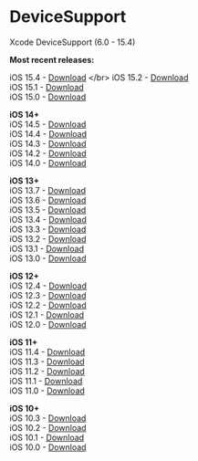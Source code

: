 # DeviceSupport

Xcode DeviceSupport (6.0 - 15.4)

**Most recent releases:**</br>


iOS 15.4 - [Download](https://github.com/yueyuegit/DeviceSupport/raw/20906f6f52f6aa865dccb260876441239370801d/15.4(FromXcode_13.3_beta_2_xip).zip) </br>
iOS 15.2 - [Download](https://github.com/yueyuegit/DeviceSupport/raw/20906f6f52f6aa865dccb260876441239370801d/15.2.zip) </br>
iOS 15.1 - [Download](https://github.com/yueyuegit/DeviceSupport/raw/20906f6f52f6aa865dccb260876441239370801d/15.1%20(19B74).zip) </br>
iOS 15.0 - [Download](https://github.com/yueyuegit/DeviceSupport/raw/20906f6f52f6aa865dccb260876441239370801d/15.0.zip) </br>

**iOS 14+**</br>
iOS 14.5 - [Download](https://github.com/yueyuegit/DeviceSupport/raw/20906f6f52f6aa865dccb260876441239370801d/14.5%20(18E182).zip) </br>
iOS 14.4 - [Download](https://github.com/yueyuegit/DeviceSupport/raw/20906f6f52f6aa865dccb260876441239370801d/14.4.zip) </br>
iOS 14.3 - [Download](https://github.com/yueyuegit/DeviceSupport/raw/20906f6f52f6aa865dccb260876441239370801d/14.3.zip) </br>
iOS 14.2 - [Download](https://github.com/yueyuegit/DeviceSupport/raw/20906f6f52f6aa865dccb260876441239370801d/14.2.zip) </br>
iOS 14.0 - [Download](https://github.com/yueyuegit/DeviceSupport/raw/20906f6f52f6aa865dccb260876441239370801d/14.0.zip) </br>

**iOS 13+**</br>
iOS 13.7 - [Download](https://github.com/yueyuegit/DeviceSupport/raw/20906f6f52f6aa865dccb260876441239370801d/13.7%20(17H35).zip) </br>
iOS 13.6 - [Download](https://github.com/yueyuegit/DeviceSupport/raw/20906f6f52f6aa865dccb260876441239370801d/13.6%20(17G64).zip) </br>
iOS 13.5 - [Download](https://github.com/yueyuegit/DeviceSupport/raw/20906f6f52f6aa865dccb260876441239370801d/13.5.zip) </br>
iOS 13.4 - [Download](https://github.com/yueyuegit/DeviceSupport/raw/20906f6f52f6aa865dccb260876441239370801d/13.4.zip) </br>
iOS 13.3 - [Download](https://github.com/yueyuegit/DeviceSupport/raw/20906f6f52f6aa865dccb260876441239370801d/13.3.zip) </br>
iOS 13.2 - [Download](https://github.com/yueyuegit/DeviceSupport/raw/20906f6f52f6aa865dccb260876441239370801d/13.2.zip) </br>
iOS 13.1 - [Download](https://github.com/yueyuegit/DeviceSupport/raw/20906f6f52f6aa865dccb260876441239370801d/13.1.zip) </br>
iOS 13.0 - [Download](https://github.com/yueyuegit/DeviceSupport/raw/20906f6f52f6aa865dccb260876441239370801d/13.0.zip) </br>

**iOS 12+**</br>
iOS 12.4 - [Download](https://github.com/yueyuegit/DeviceSupport/raw/20906f6f52f6aa865dccb260876441239370801d/12.4%20(16G73).zip) </br>
iOS 12.3 - [Download](https://github.com/yueyuegit/DeviceSupport/raw/20906f6f52f6aa865dccb260876441239370801d/12.3%20(16F5117h).zip) </br>
iOS 12.2 - [Download](https://github.com/yueyuegit/DeviceSupport/raw/20906f6f52f6aa865dccb260876441239370801d/12.2%20(16E5191d).zip) </br>
iOS 12.1 - [Download](https://github.com/yueyuegit/DeviceSupport/raw/20906f6f52f6aa865dccb260876441239370801d/12.1%20(16B91).zip) </br>
iOS 12.0 - [Download](https://github.com/yueyuegit/DeviceSupport/raw/20906f6f52f6aa865dccb260876441239370801d/12.0%20(16A366).zip) </br>

**iOS 11+**</br>
iOS 11.4 - [Download](https://github.com/yueyuegit/DeviceSupport/raw/20906f6f52f6aa865dccb260876441239370801d/11.4%20(15F79).zip) </br>
iOS 11.3 - [Download](https://github.com/yueyuegit/DeviceSupport/raw/20906f6f52f6aa865dccb260876441239370801d/11.3%20(15E5167d).zip) </br>
iOS 11.2 - [Download](https://github.com/yueyuegit/DeviceSupport/raw/20906f6f52f6aa865dccb260876441239370801d/11.2.zip) </br>
iOS 11.1 - [Download](https://github.com/yueyuegit/DeviceSupport/raw/main/11.1%20(15B87).zip) </br>
iOS 11.0 - [Download](https://github.com/yueyuegit/DeviceSupport/raw/main/11.0%20(15A5361a).zip) </br>

**iOS 10+**</br>
iOS 10.3 - [Download](https://github.com/yueyuegit/DeviceSupport/raw/20906f6f52f6aa865dccb260876441239370801d/10.3%20(14E269)) </br>
iOS 10.2 - [Download](https://github.com/yueyuegit/DeviceSupport/raw/20906f6f52f6aa865dccb260876441239370801d/10.2) </br>
iOS 10.1 - [Download](https://github.com/yueyuegit/DeviceSupport/raw/20906f6f52f6aa865dccb260876441239370801d/10.1) </br>
iOS 10.0 - [Download](https://github.com/yueyuegit/DeviceSupport/raw/20906f6f52f6aa865dccb260876441239370801d/10.0) </br>


</br>
